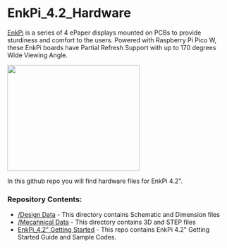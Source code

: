 # EnkPi_4.2_Hardware
[EnkPi](https://shop.sb-components.co.uk/products/enkpi?variant=40474297434195) is a series of 4 ePaper displays mounted on PCBs to provide sturdiness and comfort to the users.
Powered with Raspberry Pi Pico W, these EnkPi boards have Partial Refresh Support with up to 170 degrees Wide Viewing Angle. 

<img src="https://github.com/sbcshop/EnkPi_4.2_Software/raw/main/images/EnkPi_4_2.jpg" width="300" height="240">


In this github repo you will find hardware files for EnkPi 4.2".

### Repository Contents:
  - [/Design Data]() - This directory contains Schematic and Dimension files
  - [/Mecahnical Data]() - This directory contains 3D and STEP files
  - [EnkPi_4.2" Getting Started]() - This repo contains EnkPi 4.2" Getting Started Guide and Sample Codes.

